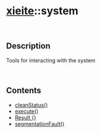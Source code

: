 # [xieite](./xieite.md)\:\:system

&nbsp;

## Description
Tools for interacting with the system

&nbsp;

## Contents
- [cleanStatus\(\)](./namespaces/system/clean_status.md)
- [execute\(\)](./namespaces/system/execute.md)
- [Result \{\}](./namespaces/system/result.md)
- [segmentationFault\(\)](./namespaces/system/segmentation_fault.md)
